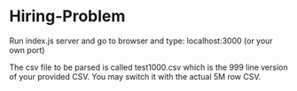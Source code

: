 # Hiring-Problem
Run index.js server and go to browser and type: localhost:3000 (or your own port)

The csv file to be parsed is called test1000.csv which is the 999 line version of your provided CSV. You may switch it with the actual 5M row CSV.
